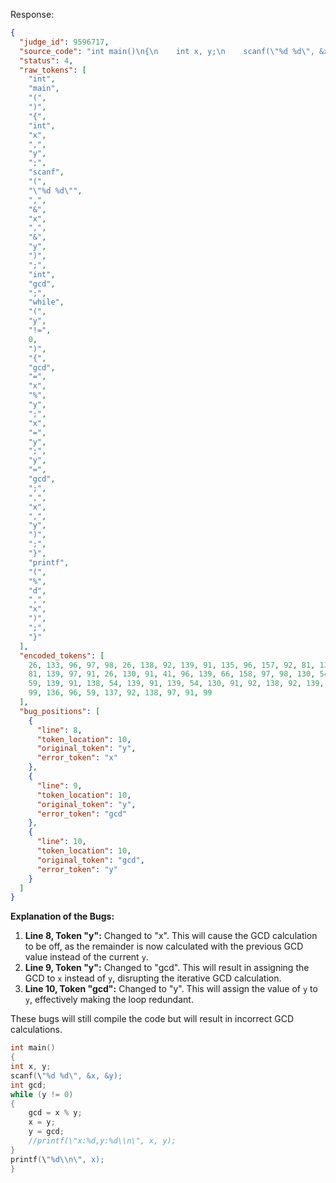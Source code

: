 Response:

```json
{
  "judge_id": 9596717,
  "source_code": "int main()\n{\n    int x, y;\n    scanf(\"%d %d\", &x, &y);\n\n    int gcd;\n    while (y != 0)\n    {\n        gcd = x % y;\n        x = y;\n        y = gcd;\n        //printf(\"x:%d,y:%d\\n\", x, y);\n    }\n    printf(\"%d\\n\", x);\n}\n",
  "status": 4,
  "raw_tokens": [
    "int",
    "main",
    "(",
    ")",
    "{",
    "int",
    "x",
    ",",
    "y",
    ";",
    "scanf",
    "(",
    "\"%d %d\"",
    ",",
    "&",
    "x",
    ",",
    "&",
    "y",
    ")",
    ";",
    "int",
    "gcd",
    ";",
    "while",
    "(",
    "y",
    "!=",
    0,
    ")",
    "{",
    "gcd",
    "=",
    "x",
    "%",
    "y",
    ";",
    "x",
    "=",
    "y",
    ";",
    "y",
    "=",
    "gcd",
    ";",
    ",",
    "x",
    ",",
    "y",
    ")",
    ";",
    "}",
    "printf",
    "(",
    "%",
    "d",
    ",",
    "x",
    ")",
    ";",
    "}"
  ],
  "encoded_tokens": [
    26, 133, 96, 97, 98, 26, 138, 92, 139, 91, 135, 96, 157, 92, 81, 138, 92,
    81, 139, 97, 91, 26, 130, 91, 41, 96, 139, 66, 158, 97, 98, 130, 54, 138,
    59, 139, 91, 138, 54, 139, 91, 139, 54, 130, 91, 92, 138, 92, 139, 97, 91,
    99, 136, 96, 59, 137, 92, 138, 97, 91, 99
  ],
  "bug_positions": [
    {
      "line": 8,
      "token_location": 10,
      "original_token": "y",
      "error_token": "x"
    },
    {
      "line": 9,
      "token_location": 10,
      "original_token": "y",
      "error_token": "gcd"
    },
    {
      "line": 10,
      "token_location": 10,
      "original_token": "gcd",
      "error_token": "y"
    }
  ]
}
```

**Explanation of the Bugs:**

1. **Line 8, Token "y":** Changed to "x". This will cause the GCD calculation to be off, as the remainder is now calculated with the previous GCD value instead of the current `y`.
2. **Line 9, Token "y":** Changed to "gcd". This will result in assigning the GCD to `x` instead of `y`, disrupting the iterative GCD calculation.
3. **Line 10, Token "gcd":** Changed to "y". This will assign the value of `y` to `y`, effectively making the loop redundant.

These bugs will still compile the code but will result in incorrect GCD calculations.

```c
int main()
{
int x, y;
scanf(\"%d %d\", &x, &y);
int gcd;
while (y != 0)
{
    gcd = x % y;
    x = y;
    y = gcd;
    //printf(\"x:%d,y:%d\\n\", x, y);
}
printf(\"%d\\n\", x);
}

```
